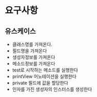 # 요구사항
## 유스케이스 
- 클래스명를 가져온다.
- 필드명을 가져온다
- 생성자정보를 가져온다
- 메소드정보를 가져온다
- test로 시작하는 메소드를 실행한다
- printView 어노테이션을 실행한다
- private 필드에 값을 할당한다
- 인자를 가진 생성자의 인스터스를 생성한다
